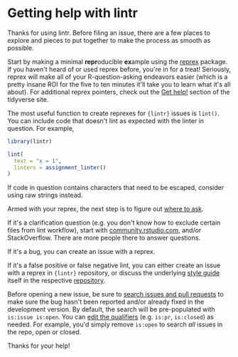 # Getting help with lintr

Thanks for using lintr. Before filing an issue, there are a few places
to explore and pieces to put together to make the process as smooth as possible.

Start by making a minimal **repr**oducible **ex**ample using the 
[reprex](http://reprex.tidyverse.org/) package. If you haven't heard of or used 
reprex before, you're in for a treat! Seriously, reprex will make all of your 
R-question-asking endeavors easier (which is a pretty insane ROI for the five to 
ten minutes it'll take you to learn what it's all about). For additional reprex
pointers, check out the [Get help!](https://www.tidyverse.org/help/) section of
the tidyverse site.

The most useful function to create reprexes for `{lintr}` issues is `lint()`.
You can include code that doesn't lint as expected with the linter in question.
For example,

```r
library(lintr)

lint(
  text = "x = 1",
  linters = assignment_linter()
)
```

If code in question contains characters that need to be escaped, consider using
raw strings instead.

Armed with your reprex, the next step is to figure out [where to ask](https://www.tidyverse.org/help/#where-to-ask). 

If it's a clarification question (e.g. you don't know how to exclude certain 
files from lint workflow), start with [community.rstudio.com](https://community.rstudio.com/), 
and/or StackOverflow. There are more people there to answer questions.

If it's a bug, you can create an issue with a reprex.

If it's a false positive or false negative lint, you can either create an issue 
with a reprex in `{lintr}` repository, or discuss the underlying 
[style guide](https://style.tidyverse.org/) itself in the respective
[repository](https://github.com/tidyverse/style/issues/).

Before opening a new issue, be sure to 
[search issues and pull requests](https://github.com/r-lib/lintr/issues/) to make 
sure the bug hasn't been reported and/or already fixed in the development version. By 
default, the search will be pre-populated with `is:issue is:open`. You can 
[edit the qualifiers](https://help.github.com/articles/searching-issues-and-pull-requests/) 
(e.g. `is:pr`, `is:closed`) as needed. For example, you'd simply
remove `is:open` to search _all_ issues in the repo, open or closed.

Thanks for your help!
